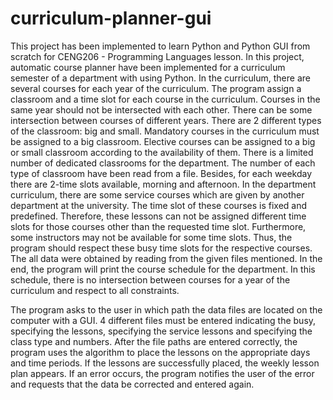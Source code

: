 # curriculum-planner-gui
 
This project has been implemented to learn Python and Python GUI from scratch for CENG206 - Programming Languages lesson. In this project, automatic course planner have been implemented for a curriculum semester of a department with using Python. In the curriculum, there are several courses for each year of the curriculum. The program assign a classroom and a time slot for each course in the curriculum. Courses in the same year should not be intersected with each other. There can be some intersection between courses of different years. There are 2 different types of the classroom: big and small. Mandatory courses in the curriculum must be assigned to a big classroom. Elective courses can be assigned to a big or small classroom according to the availability of them. There is a limited number of dedicated classrooms for the department. The number of each type of classroom have been read from a file. Besides, for each weekday there are 2-time slots available, morning and afternoon. In the department curriculum, there are some service courses which are given by another department at the university. The time slot of these courses is fixed and predefined. Therefore, these lessons can not be assigned different time slots for those courses other than the requested time slot. Furthermore, some instructors may not be available for some time slots. Thus, the program should respect these busy time slots for the respective courses. The all data were obtained by reading from the given files mentioned. In the end, the program will print the course schedule for the department. In this schedule, there is no intersection between courses for a year of the curriculum and respect to all constraints. 

The program asks to the user in which path the data files are located on the computer with a GUI. 4 different files must be entered indicating the busy, specifying the lessons, specifying the service lessons and specifying the class type and numbers. After the file paths are entered correctly, the program uses the algorithm to place the lessons on the appropriate days and time periods. If the lessons are successfully placed, the weekly lesson plan appears. If an error occurs, the program notifies the user of the error and requests that the data be corrected and entered again.
